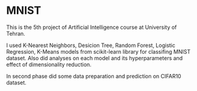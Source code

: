 # MNIST

This is the 5th project of Artificial Intelligence course at University of Tehran.

I used K-Nearest Neighbors, Desicion Tree, Random Forest, Logistic Regression, K-Means models from scikit-learn library for classifing MNIST dataset. Also did analyses on each model and its hyperparameters and effect of dimensionality reduction.

In second phase did some data preparation and prediction on CIFAR10 dataset.
